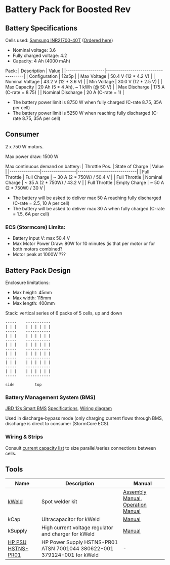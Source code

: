 # Battery Pack for Boosted Rev

## Battery Specifications
Cells used: [Samsung INR21700-40T](datasheets/Samsung-INR21700-40T.pdf) ([Ordered here](https://eu.nkon.nl/samsung-inr21700-40t-4000mah-30a.html))
- Nominal voltage: 3.6
- Fully charged voltage: 4.2
- Capacity: 4 Ah (4000 mAh)

Pack:
| Description       | Value                               |
|-------------------|-------------------------------------|
| Configuration     | 12s5p                               |
| Max Voltage       | 50.4 V (12 \* 4.2 V)                |
| Nominal Voltage   | 43.2 V (12 \* 3.6 V)                |
| Min Voltage       | 30.0 V (12 \* 2.5 V)                |
| Max Capacity      | 20 Ah (5 \* 4 Ah), ~ 1 kWh (@ 50 V) |
| Max Discharge     | 175 A (C-rate = 8.75)               |
| Nominal Discharge | 20 A (C-rate = 1)                   |

- The battery power limit is 8750 W when fully charged (C-rate 8.75, 35A per cell)
- The battery power limit is 5250 W when reaching fully discharged  (C-rate 8.75, 35A per cell)

## Consumer
2 x 750 W motors.

Max power draw: 1500 W

Max continuous demand on battery:
| Throttle Pos. | State of Charge | Value                       |
|---------------|-----------------|-----------------------------|
| Full Throttle | Full Charge     | ~ 30 A (2 \* 750W) / 50.4 V |
| Full Throttle | Nominal Charge  | ~ 35 A (2 \* 750W) / 43.2 V |
| Full Throttle | Empty Charge    | ~ 50 A (2 \* 750W) / 30 V   |

- The battery will be asked to deliver max 50 A reaching fully discharged (C-rate = 2.5, 10 A per cell)
- The battery will be asked to deliver max 30 A when fully charged (C-rate = 1.5, 6A per cell)

### ECS (Stormcore) Limits:
- Battery input V: max 50.4 V
- Max Motor Power Draw: 80W for 10 minutes (is that per motor or for both motors combined?
- Motor peak at 1000W ???

## Battery Pack Design
Enclosure limitations:
- Max height:  45mm
- Max width:  115mm
- Max length: 400mm

Stack: vertical series of 6 packs of 5 cells, up and down
```
-----    -----------
| | |    | | | | | |
-----    -----------
| | |    | | | | | |
-----    -----------
| | |    | | | | | |
-----    -----------
| | |    | | | | | |
-----    -----------
| | |    | | | | | |
-----    -----------
| | |    | | | | | |
-----    -----------

side         top
```

### Battery Management System (BMS)
[JBD 12s Smart BMS](https://www.aliexpress.com/item/32819508078.html?spm=a2g0s.12269583.0.0.290022f9etByly) [Specifications](datasheets/jbd-bms-specifications.webp), [Wiring diagram](manuals/jbd-bms-wiring.webp)

Used in discharge-bypass mode (only charging current flows through BMS, discharge is direct to consumer (StormCore ECS).

### Wiring & Strips
Consult [current capacity list](datasheets/current_capacity.png) to size parallel/series connections between cells.

## Tools
| Name | Description | Manual |
|------|-------------|--------|
| [kWeld](https://www.keenlab.de/index.php/product/kweld-complete-kit/) | Spot welder kit | [Assembly Manual](https://www.keenlab.de/wp-content/uploads/2018/07/kWeld-assembly-manual-r5.0.pdf), [Operation Manual](https://www.keenlab.de/wp-content/uploads/2018/07/kWeld-operation-manual-r3.0.pdf) |
| kCap | Ultracapacitor for kWeld | [Manual](https://www.keenlab.de/wp-content/uploads/2020/04/kCap-manual-r2.0.pdf) |
| kSupply | High current voltage regulator and charger for kWeld | [Manual](https://www.keenlab.de/wp-content/uploads/2019/06/kSupply-manual.pdf) |
| [HP PSU HSTNS-PR01](https://www.ebay.ch/itm/114295259966?ssPageName=STRK%3AMEBIDX%3AIT&_trksid=p2060353.m2749.l2649) | HP Power Supply HSTNS-PR01 ATSN 7001044 380622-001 379124-001 for kWeld | - |
